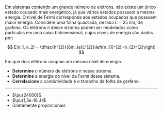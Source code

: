 Em sistemas contendo um grande número de elétrons, não existe um único estado ocupado mais energético, já que vários estados possuem a mesma energia. O nível de Fermi corresponde aos estados ocupados que possuem maior energia. Considere uma folha quadrada, de lado L = 25 nm, de grafeno. Os elétrons $\pi$ desse sistema podem ser modelados como partículas em uma caixa bidimensional, cujos níveis de energia são dados por:

$$
E(n_1, n_2) = \dfrac{h^{2}}{8m_{e}L^{2}}\left(n_{1}^{2}+n_{2}^{2}\right)
$$

Em que dois elétrons ocupam um mesmo nível de energia.

- **Determine** o número de elétrons $\pi$ nesse sistema.
- **Determine** a energia do nível de Fermi desse sistema.
- **Correlacione** a condutividade e o tamanho da folha de grafeno.

---

- $\pu{24000}$
- $\pu{1,5e-18 J}$
- Diretamente proporcionais


